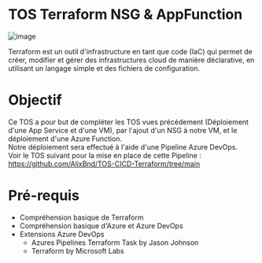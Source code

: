 # TOS Terraform NSG & AppFunction

![image](https://github.com/AlixBnd/TOS-CICD-Terraform/assets/137909386/a58318c9-8bb6-47aa-b476-6f00afa55f0e)

Terraform est un outil d'infrastructure en tant que code (IaC) qui permet de créer, modifier et gérer des infrastructures cloud de manière déclarative, en utilisant un langage simple et des fichiers de configuration.

# Objectif
Ce TOS a pour but de compléter les TOS vues précédement (Déploiement d'une App Service et d'une VM), par l'ajout d'un NSG à notre VM, et le déploiement d'une Azure Function.  
Notre déploiement sera effectué à l'aide d'une Pipeline Azure DevOps.  
Voir le TOS suivant pour la mise en place de cette Pipeline : https://github.com/AlixBnd/TOS-CICD-Terraform/tree/main  

# Pré-requis

 - Compréhension basique de Terraform
 - Compréhension basique d'Azure et Azure DevOps
 - Extensions Azure DevOps
	 - Azures Pipelines Terraform Task by Jason Johnson
	 - Terraform by Microsoft Labs


